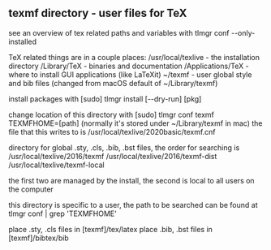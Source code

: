 ## texmf directory - user files for TeX

see an overview of tex related paths and variables with 
tlmgr conf --only-installed

TeX related things are in a couple places:
/usr/local/texlive - the installation directory
/Library/TeX - binaries and documentation
/Applications/TeX - where to install GUI applications (like LaTeXit)
~/texmf -  user global style and bib files (changed from macOS default of ~/Library/texmf)

install packages with 
[sudo] tlmgr install [--dry-run] [pkg]

change location of this directory with 
[sudo] tlmgr conf texmf TEXMFHOME=[path]
(normally it's stored under ~/Library/texmf in mac)
the file that this writes to is /usr/local/texlive/2020basic/texmf.cnf

directory for global .sty, .cls, .bib, .bst files, the order for searching is
/usr/local/texlive/2016/texmf
/usr/local/texlive/2016/texmf-dist
/usr/local/texlive/texmf-local

the first two are managed by the install, the second is local to all users 
on the computer

this directory is specific to a user, the path to be searched can be found at
tlmgr conf | grep 'TEXMFHOME'

place .sty, .cls files in [texmf]/tex/latex 
place .bib, .bst files in [texmf]/bibtex/bib
